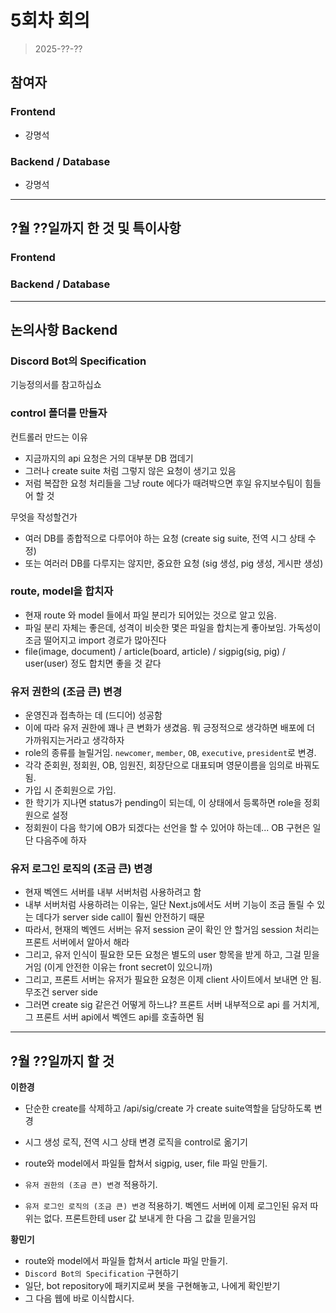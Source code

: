 # 5회차 회의  
> 2025-??-??

## 참여자

### Frontend
- 강명석  

### Backend / Database
- 강명석  

---

## ?월 ??일까지 한 것 및 특이사항

### Frontend

### Backend / Database

---

## 논의사항 Backend

### Discord Bot의 Specification
기능정의서를 참고하십쇼

### control 폴더를 만들자

컨트롤러 만드는 이유
- 지금까지의 api 요청은 거의 대부분 DB 껍데기
- 그러나 create suite 처럼 그렇지 않은 요청이 생기고 있음
- 저럼 복잡한 요청 처리들을 그냥 route 에다가 때려박으면 후일 유지보수팀이 힘들어 할 것

무엇을 작성할건가
- 여러 DB를 종합적으로 다루어야 하는 요청 (create sig suite, 전역 시그 상태 수정)
- 또는 여러러 DB를 다루지는 않지만, 중요한 요청 (sig 생성, pig 생성, 게시판 생성)

### route, model을 합치자

- 현재 route 와 model 들에서 파일 분리가 되어있는 것으로 알고 있음.
- 파일 분리 자체는 좋은데, 성격이 비슷한 몇은 파일을 합치는게 좋아보임. 가독성이 조금 떨어지고 import 경로가 많아진다
- file(image, document) / article(board, article) / sigpig(sig, pig) / user(user) 정도 합치면 좋을 것 같다

### 유저 권한의 (조금 큰) 변경

- 운영진과 접촉하는 데 (드디어) 성공함
- 이에 따라 유저 권한에 꽤나 큰 변화가 생겼음. 뭐 긍정적으로 생각하면 배포에 더 가까워지는거라고 생각하자
- role의 종류를 늘릴거임. `newcomer`, `member`, `OB`, `executive`, `president`로 변경.
- 각각 준회원, 정회원, OB, 임원진, 회장단으로 대표되며 영문이름을 임의로 바꿔도 됨.
- 가입 시 준회원으로 가입.
- 한 학기가 지나면 status가 pending이 되는데, 이 상태에서 등록하면 role을 정회원으로 설정
- 정회원이 다음 학기에 OB가 되겠다는 선언을 할 수 있어야 하는데... OB 구현은 일단 다음주에 하자

### 유저 로그인 로직의 (조금 큰) 변경

- 현재 벡엔드 서버를 내부 서버처럼 사용하려고 함
- 내부 서버처럼 사용하려는 이유는, 일단 Next.js에서도 서버 기능이 조금 돌릴 수 있는 데다가 server side call이 훨씬 안전하기 때문
- 따라서, 현재의 벡엔드 서버는 유저 session 굳이 확인 안 할거임 session 처리는 프론트 서버에서 알아서 해라
- 그리고, 유저 인식이 필요한 모든 요청은 별도의 user 항목을 받게 하고, 그걸 믿을거임 (이게 안전한 이유는 front secret이 있으니까)
- 그리고, 프론트 서버는 유저가 필요한 요청은 이제 client 사이트에서 보내면 안 됨. 무조건 server side
- 그러면 create sig 같은건 어떻게 하느냐? 프론트 서버 내부적으로 api 를 거치게, 그 프론트 서버 api에서 벡엔드 api를 호출하면 됨 

---

## ?월 ??일까지 할 것

**이한경**
- 단순한 create를 삭제하고 /api/sig/create 가 create suite역할을 담당하도록 변경
- 시그 생성 로직, 전역 시그 상태 변경 로직을 control로 옮기기
- route와 model에서 파일들 합쳐서 sigpig, user, file 파일 만들기.

- `유저 권한의 (조금 큰) 변경` 적용하기.
- `유저 로그인 로직의 (조금 큰) 변경` 적용하기. 벡엔드 서버에 이제 로그인된 유저 따위는 없다. 프론트한테 user 값 보내게 한 다음 그 값을 믿을거임

**황민기**
- route와 model에서 파일들 합쳐서 article 파일 만들기.
- `Discord Bot의 Specification` 구현하기
- 일단, bot repository에 패키지로써 봇을 구현해놓고, 나에게 확인받기  
- 그 다음 웹에 바로 이식합시다.  